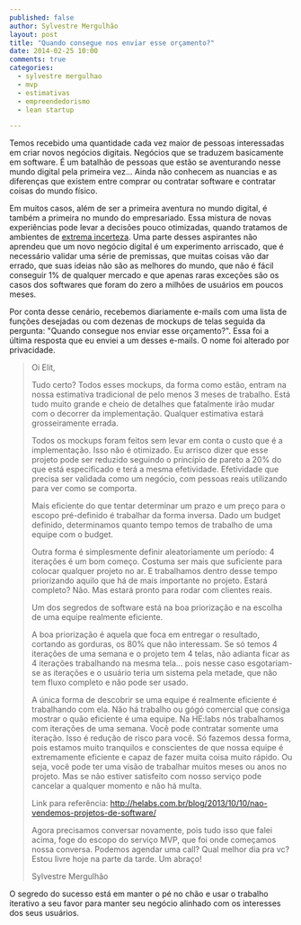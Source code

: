 ```yaml
---
published: false
author: Sylvestre Mergulhão
layout: post
title: "Quando consegue nos enviar esse orçamento?"
date: 2014-02-25 10:00
comments: true
categories:
  - sylvestre mergulhao
  - mvp
  - estimativas
  - empreendedorismo
  - lean startup

---
```


Temos recebido uma quantidade cada vez maior de pessoas interessadas em criar novos negócios digitais. Negócios que se traduzem basicamente em software. É um batalhão de pessoas que estão se aventurando nesse mundo digital pela primeira vez... Ainda não conhecem as nuancias e as diferenças que existem entre comprar ou contratar software e contratar coisas do mundo físico.

<!--more-->

Em muitos casos, além de ser a primeira aventura no mundo digital, é também a primeira no mundo do empresariado. Essa mistura de novas experiências pode levar a decisões pouco otimizadas, quando tratamos de ambientes de [extrema incerteza][extreme uncertainty]. Uma parte desses aspirantes não aprendeu que um novo negócio digital é um experimento arriscado, que é necessário validar uma série de premissas, que muitas coisas vão dar errado, que suas ideias não são as melhores do mundo, que não é fácil conseguir 1% de qualquer mercado e que apenas raras exceções são os casos dos softwares que foram do zero a milhões de usuários em poucos meses.

Por conta desse cenário, recebemos diariamente e-mails com uma lista de funções desejadas ou com dezenas de mockups de telas seguida da pergunta: "Quando consegue nos enviar esse orçamento?". Essa foi a última resposta que eu enviei a um desses e-mails. O nome foi alterado por privacidade.

> Oi Elit,
>
> Tudo certo? Todos esses mockups, da forma como estão, entram na nossa estimativa tradicional de pelo menos 3 meses de trabalho. Está tudo muito grande e cheio de detalhes que fatalmente irão mudar com o decorrer da implementação. Qualquer estimativa estará grosseiramente errada.
>
> Todos os mockups foram feitos sem levar em conta o custo que é a implementação. Isso não é otimizado. Eu arrisco dizer que esse projeto pode ser reduzido seguindo o princípio de pareto a 20% do que está especificado e terá a mesma efetividade. Efetividade que precisa ser validada como um negócio, com pessoas reais utilizando para ver como se comporta.
>
> Mais eficiente do que tentar determinar um prazo e um preço para o escopo pré-definido é trabalhar da forma inversa. Dado um budget definido, determinamos quanto tempo temos de trabalho de uma equipe com o budget.
>
> Outra forma é simplesmente definir aleatoriamente um período: 4 iterações é um bom começo. Costuma ser mais que suficiente para colocar qualquer projeto no ar. E trabalhamos dentro desse tempo priorizando aquilo que há de mais importante no projeto. Estará completo? Não. Mas estará pronto para rodar com clientes reais.
>
> Um dos segredos de software está na boa priorização e na escolha de uma equipe realmente eficiente.
>
> A boa priorização é aquela que foca em entregar o resultado, cortando as gorduras, os 80% que não interessam. Se só temos 4 iterações de uma semana e o projeto tem 4 telas, não adianta ficar as 4 iterações trabalhando na mesma tela... pois nesse caso esgotariam-se as iterações e o usuário teria um sistema pela metade, que não tem fluxo completo e não pode ser usado.
>
> A única forma de descobrir se uma equipe é realmente eficiente é trabalhando com ela. Não há trabalho ou gógó comercial que consiga mostrar o quão eficiente é uma equipe. Na HE:labs nós trabalhamos com iterações de uma semana. Você pode contratar somente uma iteração. Isso é redução de risco para você. Só fazemos dessa forma, pois estamos muito tranquilos e conscientes de que nossa equipe é extremamente eficiente e capaz de fazer muita coisa muito rápido. Ou seja, você pode ter uma visão de trabalhar muitos meses ou anos no projeto. Mas se não estiver satisfeito com nosso serviço pode cancelar a qualquer momento e não há multa.
>
> Link para referência: http://helabs.com.br/blog/2013/10/10/nao-vendemos-projetos-de-software/
>
> Agora precisamos conversar novamente, pois tudo isso que falei acima, foge do escopo do serviço MVP, que foi onde começamos nossa conversa. Podemos agendar uma call? Qual melhor dia pra vc? Estou livre hoje na parte da tarde. Um abraço!
>
> Sylvestre Mergulhão

O segredo do sucesso está em manter o pé no chão e usar o trabalho iterativo a seu favor para manter seu negócio alinhado com os interesses dos seus usuários.

[extreme uncertainty]: http://www.inc.com/eric-ries/entrepreneur-eric-ries-extreme-uncertainty-is-key-to-success.html
